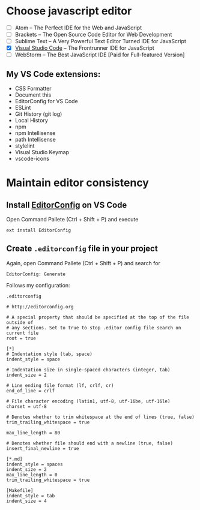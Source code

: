 # Choose javascript editor
* [ ] Atom – The Perfect IDE for the Web and JavaScript
* [ ] Brackets – The Open Source Code Editor for Web Development
* [ ] Sublime Text – A Very Powerful Text Editor Turned IDE for JavaScript
* [X] [Visual Studio Code](https://code.visualstudio.com/) – The Frontrunner IDE for JavaScript
* [ ] WebStorm – The Best JavaScript IDE [Paid for Full-featured Version]

## My VS Code extensions:
* CSS Formatter
* Document this
* EditorConfig for VS Code
* ESLint
* Git History (git log)
* Local History
* npm
* npm Intellisense
* path Intellisense
* stylelint
* Visual Studio Keymap
* vscode-icons

# Maintain editor consistency

## Install [EditorConfig](http://editorconfig.org/) on VS Code
Open Command Pallete (Ctrl + Shift + P) and execute
```
ext install EditorConfig
```

## Create `.editorconfig` file in your project
Again, open Command Pallete (Ctrl + Shift + P) and search for
```
EditorConfig: Generate
```

Follows my configuration:

`.editorconfig`
```
# http://editorconfig.org

# A special property that should be specified at the top of the file outside of
# any sections. Set to true to stop .editor config file search on current file
root = true

[*]
# Indentation style (tab, space)
indent_style = space

# Indentation size in single-spaced characters (integer, tab)
indent_size = 2

# Line ending file format (lf, crlf, cr)
end_of_line = crlf

# File character encoding (latin1, utf-8, utf-16be, utf-16le)
charset = utf-8

# Denotes whether to trim whitespace at the end of lines (true, false)
trim_trailing_whitespace = true

max_line_length = 80

# Denotes whether file should end with a newline (true, false)
insert_final_newline = true

[*.md]
indent_style = spaces
indent_size = 2
max_line_length = 0
trim_trailing_whitespace = true

[Makefile]
indent_style = tab
indent_size = 4
```
